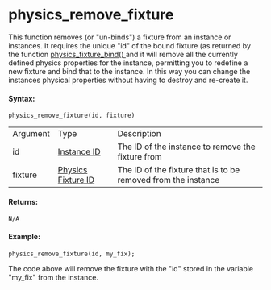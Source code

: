 # physics_remove_fixture

This function removes (or "un-binds") a fixture from an instance or
instances. It requires the unique "id" of the bound fixture (as returned
by the function [ physics_fixture_bind() ](physics_fixture_bind) and
it will remove all the currently defined physics properties for the
instance, permitting you to redefine a new fixture and bind that to the
instance. In this way you can change the instances physical properties
without having to destroy and re-create it.

#### Syntax:

``` gml
physics_remove_fixture(id, fixture)
```

|          |                                                                                                                       |                                                               |
|----------|-----------------------------------------------------------------------------------------------------------------------|---------------------------------------------------------------|
| Argument | Type                                                                                                                  | Description                                                   |
| id       |  [Instance ID](../../../../../GameMaker_Language/GML_Reference/Asset_Management/Instances/Instance_Variables/id)  | The ID of the instance to remove the fixture from             |
| fixture  |  [Physics Fixture ID](../../../../../GameMaker_Language/GML_Reference/Physics/Fixtures/physics_fixture_create)    | The ID of the fixture that is to be removed from the instance |

#### Returns:

``` gml
N/A
```

#### Example:

``` gml
physics_remove_fixture(id, my_fix);
```

The code above will remove the fixture with the "id" stored in the
variable "my_fix" from the instance.
